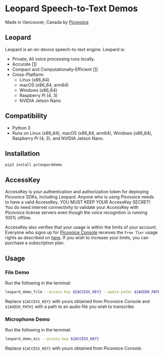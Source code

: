 # Leopard Speech-to-Text Demos

Made in Vancouver, Canada by [Picovoice](https://picovoice.ai)

## Leopard

Leopard is an on-device speech-to-text engine. Leopard is:

- Private; All voice processing runs locally. 
- Accurate [[1]](https://github.com/Picovoice/speech-to-text-benchmark#results)
- Compact and Computationally-Efficient [[1]](https://github.com/Picovoice/speech-to-text-benchmark#results)
- Cross-Platform:
  - Linux (x86_64)
  - macOS (x86_64, arm64)
  - Windows (x86_64)
  - Raspberry Pi (4, 3)
  - NVIDIA Jetson Nano

## Compatibility

- Python 3
- Runs on Linux (x86_64), macOS (x86_64, arm64), Windows (x86_64), Raspberry Pi (4, 3), and NVIDIA Jetson Nano.

## Installation

```console
pip3 install pvleoparddemo
```

## AccessKey

AccessKey is your authentication and authorization token for deploying Picovoice SDKs, including Leopard. Anyone who is
using Picovoice  needs to have a valid AccessKey. YOU MUST KEEP YOUR AccessKey SECRET! You do need internet connectivity
to validate your AccessKey with Picovoice license servers even though the voice recognition is running 100% offline.

AccessKey also verifies that your usage is within the limits of your account. Everyone who signs up for
[Picovoice Console](https://console.picovoice.ai/) receives the `Free Tier` usage rights as described on
[here](https://picovoice.ai/pricing/). If you wish to increase your limits, you can purchase a subscription plan.

## Usage

### File Demo

Run the following in the terminal:

```bash
leopard_demo_file --access-key ${ACCESS_KEY} --audio-paths ${AUIDO_PATH}
```

Replace `${ACCESS_KEY}` with yours obtained from Picovoice Console and `${AUDIO_PATH}` with a path to an audio file you
wish to transcribe.

### Microphone Demo

Run the following in the terminal:

```bash
leopard_demo_mic --access-key ${ACCESS_KEY}
```

Replace `${ACCESS_KEY}` with yours obtained from Picovoice Console.
